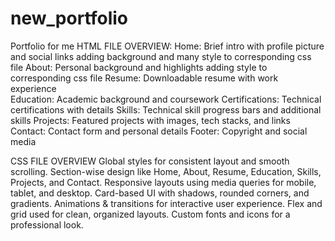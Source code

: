 # new_portfolio
Portfolio for me
HTML FILE OVERVIEW:
Home: Brief intro with profile picture and social links adding background and many  style to  corresponding css file
About: Personal background and highlights adding style to corresponding css file
Resume: Downloadable resume with work experience  
Education: Academic background and coursework
Certifications: Technical certifications with details
Skills: Technical skill progress bars and additional skills
Projects: Featured projects with images, tech stacks, and links
Contact: Contact form and personal details
Footer: Copyright and social media

CSS FILE OVERVIEW
Global styles for consistent layout and smooth scrolling.
Section-wise design like Home, About, Resume, Education, Skills, Projects, and Contact.
Responsive layouts using media queries for mobile, tablet, and desktop.
Card-based UI with shadows, rounded corners, and gradients.
Animations & transitions for interactive user experience.
Flex and grid used for clean, organized layouts.
Custom fonts and icons for a professional look.
